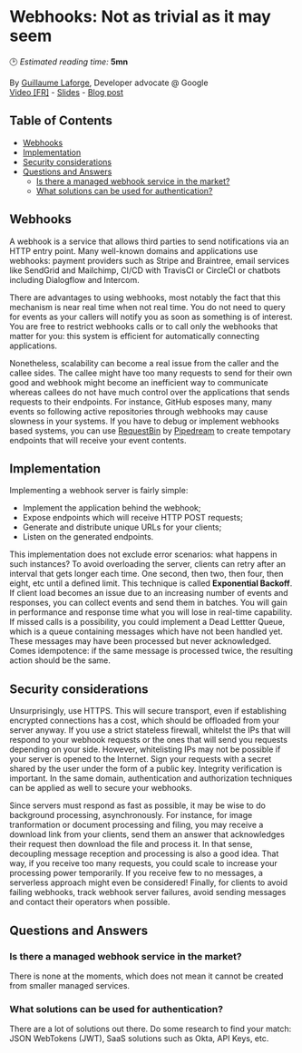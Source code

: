 # Webhooks: Not as trivial as it may seem
🕑 *Estimated reading time:* **5mn**

By [Guillaume Laforge](https://twitter.com/glaforge), Developer advocate @ Google  
[Video \[FR\]](https://www.youtube.com/watch?v=DRf7-dmhNHA) - [Slides](https://speakerdeck.com/glaforge/implementing-webhooks-not-as-trivial-as-it-may-seem) - [Blog post](https://glaforge.appspot.com/article/implementing-webhooks-not-as-trivial-as-it-may-seem)

## Table of Contents  
  * [Webhooks](#webhooks)
  * [Implementation](#implementation)
  * [Security considerations](#security-considerations)
  * [Questions and Answers](#questions-and-answers)
    + [Is there a managed webhook service in the market?](#is-there-a-managed-webhook-service-in-the-market)
    + [What solutions can be used for authentication?](#what-solutions-can-be-used-for-authentication)

## Webhooks

A webhook is a service that allows third parties to send notifications via an HTTP entry point. Many well-known domains and applications use webhooks: payment providers such as Stripe and Braintree, email services like SendGrid and Mailchimp, CI/CD with TravisCI or CircleCI or chatbots including Dialogflow and Intercom.

There are advantages to using webhooks, most notably the fact that this mechanism is near real time when not real time. You do not need to query for events as your callers will notify you as soon as something is of interest. You are free to restrict webhooks calls or to call only the webhooks that matter for you: this system is efficient for automatically connecting applications.

Nonetheless, scalability can become a real issue from the caller and the callee sides. The callee might have too many requests to send for their own good and webhook might become an inefficient way to communicate whereas callees do not have much control over the applications that sends requests to their endpoints. For instance, GitHub esposes many, many events so following active repositories through webhooks may cause slowness in your systems. If you have to debug or implement webhooks based systems, you can use [RequestBin](https://requestbin.net/) by [Pipedream](https://pipedream.com/) to create tempotary endpoints that will receive your event contents.

## Implementation

Implementing a webhook server is fairly simple:
- Implement the application behind the webhook;
- Expose endpoints which will receive HTTP POST requests;
- Generate and distribute unique URLs for your clients;
- Listen on the generated endpoints.

This implementation does not exclude error scenarios: what happens in such instances? To avoid overloading the server, clients can retry after an interval that gets longer each time. One second, then two, then four, then eight, etc until a defined limit. This technique is called **Exponential Backoff**. If client load becomes an issue due to an increasing number of events and responses, you can collect events and send them in batches. You will gain in performance and response time what you will lose in real-time capability. If missed calls is a possibility, you could implement a Dead Lettter Queue, which is a queue containing messages which have not been handled yet. These messages may have been processed but never acknowledged. Comes idempotence: if the same message is processed twice, the resulting action should be the same.

## Security considerations

Unsurprisingly, use HTTPS. This will secure transport, even if establishing encrypted connections has a cost, which should be offloaded from your server anyway. If you use a strict stateless firewall, whitelst the IPs that will respond to your webhook requests or the ones that will send you requests depending on your side. However, whitelisting IPs may not be possible if your server is opened to the Internet. Sign your requests with a secret shared by the user under the form of a public key. Integrity verification is important. In the same domain, authentication and authorization techniques can be applied as well to secure your webhooks.

Since servers must respond as fast as possible, it may be wise to do background processing, asynchronously. For instance, for image tranformation or document processing and filing, you may receive a download link from your clients, send them an answer that acknowledges their request then download the file and process it. In that sense, decoupling message reception and processing is also a good idea. That way, if you receive too many requests, you could scale to increase your processing power temporarily. If you receive few to no messages, a serverless approach might even be considered! Finally, for clients to avoid failing webhooks, track webhook server failures, avoid sending messages and contact their operators when possible.

## Questions and Answers

### Is there a managed webhook service in the market?

There is none at the moments, which does not mean it cannot be created from smaller managed services.

### What solutions can be used for authentication?

There are a lot of solutions out there. Do some research to find your match: JSON WebTokens (JWT), SaaS solutions such as Okta, API Keys, etc.